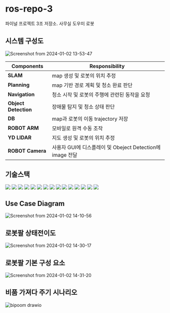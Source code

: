 # ros-repo-3
파이널 프로젝트 3조 저장소. 사무실 도우미 로봇

## 시스템 구성도
![Screenshot from 2024-01-02 13-53-47](https://github.com/addinedu-ros-3rd/ros-repo-3/assets/146153568/491d80cc-f796-467c-8124-3bb47f20dafe)

|Components|Responsibility|
|---|---|
|**SLAM**|map 생성 및 로봇의 위치 추정|
|**Planning**|map 기반 경로 계획 및 청소 완료 판단|
|**Navigation**|청소 시작 및 로봇의 주행에 관련된 동작을 요청|
|**Object Detection**|장애물 탐지 및 청소 상태 판단|
|**DB**|map과 로봇의 이동 trajectory 저장|
|**ROBOT ARM**|모바일로 원격 수동 조작|
|**YD LIDAR**|지도 생성 및 로봇의 위치 추정|
|**ROBOT Camera**|사용자 GUI에 디스플레이 및 Obeject Detection에 image 전달|

## 기술스택
<img src="https://img.shields.io/badge/Python-3776AB?style=flat-square&logo=Python&logoColor=white"/>
<img src="https://img.shields.io/badge/C++-00599C?style=flat-square&logo=C%2B%2B&logoColor=white"/>
<img src="https://img.shields.io/badge/JavaScript-F7DF1E?style=flat-square&logo=javascript&logoColor=black"/>
<img src="https://img.shields.io/badge/Amazon AWS-232F3E?style=flat-square&logo=amazonaws&logoColor=white"/>
<img src="https://img.shields.io/badge/GitHub-181717?style=flat-square&logo=GitHub&logoColor=white"/>
<img src="https://img.shields.io/badge/MySQL-4479A1?style=flat-square&logo=MySQL&logoColor=white"/>
<img src="https://img.shields.io/badge/Docker-2496ED?style=flat-square&logo=Docker&logoColor=white"/>
<img src="https://img.shields.io/badge/Ubuntu-E95420?style=flat-square&logo=Ubuntu&logoColor=white"/>
<img src="https://img.shields.io/badge/Flask-000000?style=flat-square&logo=flask&logoColor=white"/>
<img src="https://img.shields.io/badge/ROS-22314E?style=flat-square&logo=ROS&logoColor=white"/>
<img src="https://img.shields.io/badge/ROS-22314E?style=flat-square&logo=ROS&logoColor=white"/>
<img src="https://img.shields.io/badge/ROS-22314E?style=flat-square&logo=ROS&logoColor=white"/>
<img src="https://img.shields.io/badge/Google Cloud-4285F4?style=flat-square&logo=Google Cloud&logoColor=white"/>
<img src="https://img.shields.io/badge/OpenAI-412991?style=flat-square&logo=OpenAI&logoColor=white"/>
<img src="https://img.shields.io/badge/OpenAI-412991?style=flat-square&logo=OpenAI&logoColor=white"/>








## Use Case Diagram
![Screenshot from 2024-01-02 14-10-56](https://github.com/addinedu-ros-3rd/ros-repo-3/assets/146153568/300d21e0-f566-41df-aac1-43a6956aaf1e)

## 로봇팔 상태전이도
![Screenshot from 2024-01-02 14-30-17](https://github.com/addinedu-ros-3rd/ros-repo-3/assets/146153568/1669fa5f-473a-4a62-b043-8e910a9c7cd3)

## 로봇팔 기본 구성 요소
![Screenshot from 2024-01-02 14-31-20](https://github.com/addinedu-ros-3rd/ros-repo-3/assets/146153568/7b9c7e8b-d9f4-40cd-9649-b8c86d72ec11)

## 비품 가져다 주기 시나리오
![bipoom drawio](https://github.com/addinedu-ros-3rd/ros-repo-3/assets/146153568/a4704649-b1ed-47cb-92a2-4745ab69350f)





